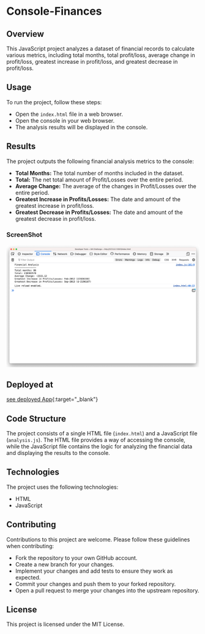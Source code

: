 # Console-Finances

## Overview

This JavaScript project analyzes a dataset of financial records to calculate various metrics, including total months, total profit/loss, average change in profit/loss, greatest increase in profit/loss, and greatest decrease in profit/loss.

## Usage

To run the project, follow these steps:

- Open the `index.html` file in a web browser.
- Open the console in your web browser.
- The analysis results will be displayed in the console.

## Results

The project outputs the following financial analysis metrics to the console:

- **Total Months:** The total number of months included in the dataset.
- **Total:** The net total amount of Profit/Losses over the entire period.
- **Average Change:** The average of the changes in Profit/Losses over the entire period.
- **Greatest Increase in Profits/Losses:** The date and amount of the greatest increase in profit/loss.
- **Greatest Decrease in Profits/Losses:** The date and amount of the greatest decrease in profit/loss.

### ScreenShot
![Screenshot of Console-Finances](./assets/financeAnalysisApp.png)


## Deployed at
[see deployed App](https://timatoyo.github.io/console-finances/){:target="_blank"}


## Code Structure

The project consists of a single HTML file (`index.html`) and a JavaScript file (`analysis.js`). The HTML file provides a way of accessing the console, while the JavaScript file contains the logic for analyzing the financial data and displaying the results to the console.

## Technologies

The project uses the following technologies:

- HTML
- JavaScript

## Contributing

Contributions to this project are welcome. Please follow these guidelines when contributing:

- Fork the repository to your own GitHub account.
- Create a new branch for your changes.
- Implement your changes and add tests to ensure they work as expected.
- Commit your changes and push them to your forked repository.
- Open a pull request to merge your changes into the upstream repository.

## License

This project is licensed under the MIT License.



